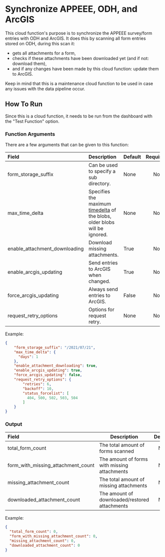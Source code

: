 # Synchronize APPEEE, ODH, and ArcGIS
This cloud function's purpose is to synchronize the APPEEE survey/form 
entries with ODH and ArcGIS. It does this by scanning all form entries stored on ODH, 
during this scan it:
- gets all attachments for a form,
- checks if these attachments have been downloaded yet (and if not: download them),
- and if any changes have been made by this cloud function: update them to ArcGIS.

Keep in mind that this is a maintenance cloud function to be used in case any issues with the
data pipeline occur.

## How To Run
Since this is a cloud function, it needs to be run from the dashboard with the "Test Function"
option.

### Function Arguments
There are a few arguments that can be given to this function:

| Field                         | Description                                                                      | Default | Required |
| :--------------------------   | :------------------------------------------------------------------------------- | :------ | :------: |
| form_storage_suffix           | Can be used to specify a sub directory.                                          | None    | No       |
| max_time_delta                | Specifies the maximum [timedelta][1] of the blobs, older blobs will be ignored.  | None    | No       |
| enable_attachment_downloading | Download missing attachments.                                                    | True    | No       |
| enable_arcgis_updating        | Send entries to ArcGIS when changed.                                             | True    | No       |
| force_arcgis_updating         | Always send entries to ArcGIS.                                                   | False   | No       |
| request_retry_options         | Options for request retry.                                                       | None    | No       |

[1]: https://docs.python.org/3/library/datetime.html#timedelta-objects

Example:
```json
{
    "form_storage_suffix": "/2021/07/21",
    "max_time_delta": {
      "days": 1
    },
    "enable_attachment_downloading": true,
    "enable_arcgis_updating": true,
    "force_arcgis_updating": false,
    "request_retry_options": {
        "retries": 6,
        "backoff": 10,
        "status_forcelist": [
          404, 500, 502, 503, 504
        ]
    }
}
```

### Output
| Field                              | Description                                   | Default |
| :--------------------------------- | --------------------------------------------- | :-----: |
| total_form_count                   | The total amount of forms scanned             | N/A     |
| form_with_missing_attachment_count | The amount of forms with missing attachments  | N/A     |
| missing_attachment_count           | The total amount of missing attachments       | N/A     |
| downloaded_attachment_count        | The amount of downloaded/restored attachments | N/A     |

Example:
```json
{
  "total_form_count": 0,
  "form_with_missing_attachment_count": 0,
  "missing_attachment_count": 0,
  "downloaded_attachment_count": 0
}
```
